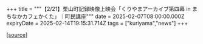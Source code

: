 +++
title = """【2/21】栗山町記録映像上映会「くりやまアーカイブ第四幕 in まちなかカフェかくた」｜町民講座"""
date = 2025-02-07T08:00:00.000Z
expiryDate = 2025-02-14T19:15:31.714Z
tags = ["kuriyama","news"]
+++


[[source]](https://www.town.kuriyama.hokkaido.jp/site/tyouminkouza/30069.html)
